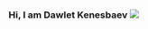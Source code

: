 ### Hi, I am Dawlet Kenesbaev <img src='https://media3.giphy.com/media/47GTKznyEywUBLgR0x/200w.webp?cid=ecf05e47g8l7raynfvvp0kurhutbbe340bziwt2no71lab0f&ep=v1_gifs_search&rid=200w.webp&ct=g' />

<!--
**NUKUS777/NUKUS777** is a ✨ _special_ ✨ repository because its `README.md` (this file) appears on your GitHub profile.

Here are some ideas to get you started:

- 🔭 I’m currently working on ...
- 🌱 I’m currently learning ...
- 👯 I’m looking to collaborate on ...
- 🤔 I’m looking for help with ...
- 💬 Ask me about ...
- 📫 How to reach me: ...
- 😄 Pronouns: ...
- ⚡ Fun fact: ...
-->
